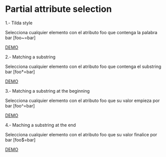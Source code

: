 # Partial attribute selection

1.- Tilda style

Selecciona cualquier elemento con el atributo foo que contenga la palabra bar
[foo~=bar]

[DEMO](https://htmlpreview.github.io/?https://github.com/gabrielseco/css-reference/blob/master/src/chapter-02/05-partial-attribute-selectors/tilda.html)

2.- Matching a substring

Selecciona cualquier elemento con el atributo foo que contenga el substring bar
[foo*=bar]

[DEMO](https://htmlpreview.github.io/?https://github.com/gabrielseco/css-reference/blob/master/src/chapter-02/05-partial-attribute-selectors/substring.html)

3.- Matching a substring at the beginning

Selecciona cualquier elemento con el atributo foo que su valor empieza por bar
[foo^=bar]

[DEMO](https://htmlpreview.github.io/?https://github.com/gabrielseco/css-reference/blob/master/src/chapter-02/05-partial-attribute-selectors/beginning.html)

4.- Maching a substring at the end

Selecciona cualquier elemento con el atributo foo que su valor finalice por bar
[foo$=bar]

[DEMO](https://htmlpreview.github.io/?https://github.com/gabrielseco/css-reference/blob/master/src/chapter-02/05-partial-attribute-selectors/ending.html)
